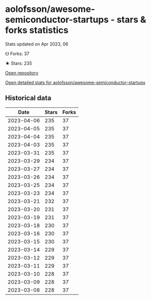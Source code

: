 # aolofsson/awesome-semiconductor-startups - stars & forks statistics

Stats updated on Apr 2023, 06

☋ Forks: 37

★ Stars: 235

[Open repository](https://github.com/aolofsson/awesome-semiconductor-startups)

[Open detailed stats for aolofsson/awesome-semiconductor-startups](https://reviewgithub.com/rep/aolofsson/awesome-semiconductor-startups)

## Historical data
| Date | Stars | Forks |
|------|-------|-------|
| 2023-04-06 | 235 | 37 | 
| 2023-04-05 | 235 | 37 | 
| 2023-04-04 | 235 | 37 | 
| 2023-04-03 | 235 | 37 | 
| 2023-03-31 | 235 | 37 | 
| 2023-03-29 | 234 | 37 | 
| 2023-03-27 | 234 | 37 | 
| 2023-03-26 | 234 | 37 | 
| 2023-03-25 | 234 | 37 | 
| 2023-03-23 | 234 | 37 | 
| 2023-03-21 | 232 | 37 | 
| 2023-03-20 | 231 | 37 | 
| 2023-03-19 | 231 | 37 | 
| 2023-03-18 | 230 | 37 | 
| 2023-03-16 | 230 | 37 | 
| 2023-03-15 | 230 | 37 | 
| 2023-03-14 | 229 | 37 | 
| 2023-03-12 | 229 | 37 | 
| 2023-03-11 | 229 | 37 | 
| 2023-03-10 | 228 | 37 | 
| 2023-03-09 | 228 | 37 | 
| 2023-03-08 | 228 | 37 | 

